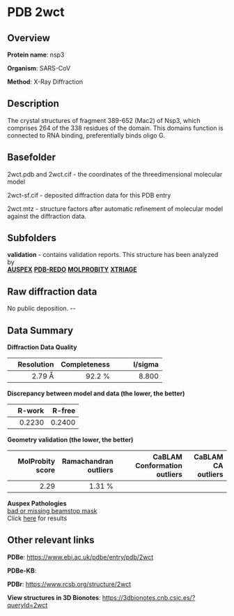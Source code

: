 # PDB 2wct

## Overview

**Protein name**: nsp3

**Organism**: SARS-CoV

**Method**: X-Ray Diffraction

## Description

The crystal structures of fragment 389-652 (Mac2) of Nsp3, which comprises 264 of the 338 residues of the domain. This domains function is connected to RNA binding, preferentially binds oligo G.

## Basefolder

2wct.pdb and 2wct.cif - the coordinates of the threedimensional molecular model

2wct-sf.cif - deposited diffraction data for this PDB entry

2wct.mtz - structure factors after automatic refinement of molecular model against the diffraction data.

## Subfolders





**validation** - contains validation reports. This structure has been analyzed by <br>[**AUSPEX**](https://github.com/thorn-lab/coronavirus_structural_task_force/tree/master/pdb/nsp3/SARS-CoV/2wct/validation/auspex) [**PDB-REDO**](https://github.com/thorn-lab/coronavirus_structural_task_force/tree/master/pdb/nsp3/SARS-CoV/2wct/validation/pdb-redo) [**MOLPROBITY**](https://github.com/thorn-lab/coronavirus_structural_task_force/tree/master/pdb/nsp3/SARS-CoV/2wct/validation/molprobity) [**XTRIAGE**](https://github.com/thorn-lab/coronavirus_structural_task_force/blob/master/pdb/nsp3/SARS-CoV/2wct/validation/Xtriage_output.log)   



## Raw diffraction data

No public deposition. --<br> 

## Data Summary
**Diffraction Data Quality**

|   | Resolution | Completeness| I/sigma |
|---|-------------:|----------------:|--------------:|
|   |2.79 Å|92.2  %|<img width=50/>8.800|

**Discrepancy between model and data (the lower, the better)**

|   | **R-work**| **R-free**   
|---|-------------:|----------------:|           
||  0.2230|  0.2400|

**Geometry validation (the lower, the better)**

|   |**MolProbity<br>score**| **Ramachandran<br>outliers** | **CaBLAM<br>Conformation outliers** | **CaBLAM<br>CA outliers** |
|---|-------------:|----------------:|----------------:|----------------:|
||  2.29|  1.31 %|||

**Auspex Pathologies**<br> [bad or missing beamstop mask](https://www.auspex.de/pathol/#2)<br>Click [here](https://github.com/thorn-lab/coronavirus_structural_task_force/blob/master/pdb/nsp3/SARS-CoV/2wct/validation/auspex/2wct_auspex_comments.txt)  for results

 



## Other relevant links 
**PDBe**:  https://www.ebi.ac.uk/pdbe/entry/pdb/2wct

**PDBe-KB**:  
 
**PDBr**: https://www.rcsb.org/structure/2wct 

**View structures in 3D Bionotes**: https://3dbionotes.cnb.csic.es/?queryId=2wct

